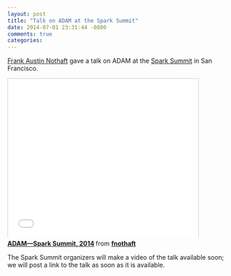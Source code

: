```yaml
---
layout: post
title: "Talk on ADAM at the Spark Summit"
date: 2014-07-01 23:31:44 -0800
comments: true
categories: 
---
```


[Frank Austin Nothaft](http://www.fnothaft.net) gave a talk on ADAM at the [Spark Summit](http://www.sparksummit.org) in San Francisco.

<iframe src="//www.slideshare.net/slideshow/embed_code/36516706" width="427" height="356" frameborder="0" marginwidth="0" marginheight="0" scrolling="no" style="border:1px solid #CCC; border-width:1px 1px 0; margin-bottom:5px; max-width: 100%;" allowfullscreen> </iframe> <div style="margin-bottom:5px"> <strong> <a href="https://www.slideshare.net/fnothaft/adamspark-summit-2014" title="ADAM—Spark Summit, 2014" target="_blank">ADAM—Spark Summit, 2014</a> </strong> from <strong><a href="http://www.slideshare.net/fnothaft" target="_blank">fnothaft</a></strong> </div>

The Spark Summit organizers will make a video of the talk available soon; we will post a link to the talk as soon as it is available.

